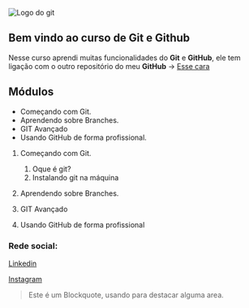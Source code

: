 ![Logo do git](https://danizavtz.com.br/content/images/size/w2000/2021/08/GitHub-Logo-650x366.png)

## Bem vindo ao curso de Git e Github
Nesse curso aprendi muitas funcionalidades do **Git** e **GitHub**, ele tem ligação com o outro repositório do meu **GitHub** -> [Esse cara](https://github.com/canavesix/curso_github)

## Módulos
* Começando com Git.
* Aprendendo sobre Branches.
* GIT Avançado
* Usando GitHub de forma profissional.

1. Começando com Git.
    1. Oque é git?
    2. Instalando git na máquina

2. Aprendendo sobre Branches.
3. GIT Avançado
4. Usando GitHub de forma profissional

### Rede social:
[Linkedin](https://www.linkedin.com/in/gustavo-canavesi/)

[Instagram](https://www.instagram.com/)

>Este é um Blockquote, usando para destacar alguma area.
>
>